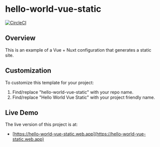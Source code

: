 # hello-world-vue-static

[![CircleCI](https://circleci.com/gh/mtlynch/hello-world-vue-static.svg?style=svg)](https://circleci.com/gh/mtlynch/hello-world-vue-static)

## Overview

This is an example of a Vue + Nuxt configuration that generates a static site.

## Customization

To customize this template for your project:

1. Find/replace "hello-world-vue-static" with your repo name.
1. Find/replace "Hello World Vue Static" with your project friendly name.

## Live Demo

The live version of this project is at:

- [https://hello-world-vue-static.web.app](https://hello-world-vue-static.web.app)

